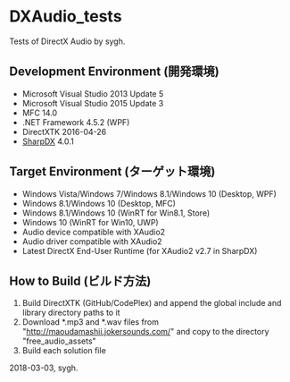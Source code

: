 ﻿# DXAudio_tests
Tests of DirectX Audio by sygh.

## Development Environment (開発環境)
* Microsoft Visual Studio 2013 Update 5
* Microsoft Visual Studio 2015 Update 3
* MFC 14.0
* .NET Framework 4.5.2 (WPF)
* DirectXTK 2016-04-26
* [SharpDX](http://sharpdx.org/) 4.0.1

## Target Environment (ターゲット環境)
* Windows Vista/Windows 7/Windows 8.1/Windows 10 (Desktop, WPF)
* Windows 8.1/Windows 10 (Desktop, MFC)
* Windows 8.1/Windows 10 (WinRT for Win8.1, Store)
* Windows 10 (WinRT for Win10, UWP)
* Audio device compatible with XAudio2
* Audio driver compatible with XAudio2
* Latest DirectX End-User Runtime (for XAudio2 v2.7 in SharpDX)

## How to Build (ビルド方法)
1. Build DirectXTK (GitHub/CodePlex) and append the global include and library directory paths to it
1. Download *.mp3 and *.wav files from "http://maoudamashii.jokersounds.com/" and copy to the directory "free_audio_assets"
1. Build each solution file

2018-03-03, sygh.

